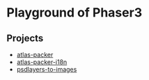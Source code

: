 # Playground of Phaser3

## Projects

- [atlas-packer](https://rexrainbow.github.io/phaser3-rex-playground/apps/atlas-packer/)
- [atlas-packer-i18n](https://rexrainbow.github.io/phaser3-rex-playground/apps/atlas-packer-i18n/)
- [psdlayers-to-images](https://rexrainbow.github.io/phaser3-rex-playground/apps/psdlayers-to-images/)